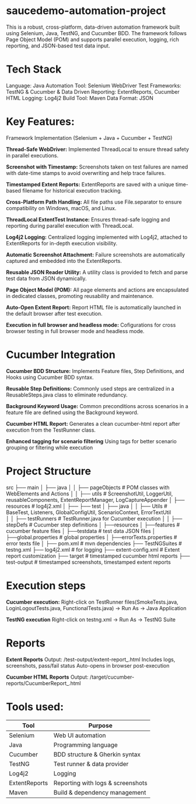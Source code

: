 # saucedemo-automation-project
This is a robust, cross-platform, data-driven automation framework built using Selenium, Java, TestNG, and Cucumber BDD. The framework follows Page Object Model (POM) and supports parallel execution, logging, rich reporting, and JSON-based test data input.

# Tech Stack
Language: Java
Automation Tool: Selenium WebDriver
Test Frameworks: TestNG & Cucumber & Data Driven
Reporting: ExtentReports, Cucumber HTML
Logging: Log4j2
Build Tool: Maven
Data Format: JSON

# Key Features:
Framework Implementation (Selenium + Java + Cucumber + TestNG)

**Thread-Safe WebDriver:**
Implemented ThreadLocal<WebDriver> to ensure thread safety in parallel executions.

**Screenshot with Timestamp:**
Screenshots taken on test failures are named with date-time stamps to avoid overwriting and help trace failures.

**Timestamped Extent Reports:**
ExtentReports are saved with a unique time-based filename for historical execution tracking.

**Cross-Platform Path Handling:**
All file paths use File.separator to ensure compatibility on Windows, macOS, and Linux.

**ThreadLocal ExtentTest Instance:**
Ensures thread-safe logging and reporting during parallel execution with ThreadLocal<ExtentTest>.

**Log4j2 Logging:**
Centralized logging implemented with Log4j2, attached to ExtentReports for in-depth execution visibility.

**Automatic Screenshot Attachment:**
Failure screenshots are automatically captured and embedded into the ExtentReports.

**Reusable JSON Reader Utility:**
A utility class is provided to fetch and parse test data from JSON dynamically.

**Page Object Model (POM):**
All page elements and actions are encapsulated in dedicated classes, promoting reusability and maintenance.

**Auto-Open Extent Report:**
Report HTML file is automatically launched in the default browser after test execution.

**Execution in full browser and headless mode:**
Cofigurations for cross browser testing in full browser mode and headless mode.

# Cucumber Integration

**Cucumber BDD Structure:**
Implements Feature files, Step Definitions, and Hooks using Cucumber BDD syntax.

**Reusable Step Definitions:**
Commonly used steps are centralized in a ReusableSteps.java class to eliminate redundancy.

**Background Keyword Usage:**
Common preconditions across scenarios in a feature file are defined using the Background keyword.

**Cucumber HTML Report:**
Generates a clean cucumber-html report after execution from the TestRunner class.

**Enhanced tagging for scenario filtering**
Using tags for better scenario grouping or filtering while execution

# Project Structure
src
├── main
│   ├── java
│   │   ├── pageObjects  # POM classes with WebElements and Actions
│   │   ├── utils        # ScreenshotUtil, LoggerUtil, reusableComponents, ExtentReportManager, LogCaptureAppender 
│   ├── resources  		   # log4j2.xml
│		├──
├── test
│   ├── java
│   │   ├── Utils		     #  BaseTest, Listeners, GlobalConfigUtil, ScenarioContext, ErrorTextUtil      
│   │   ├── testRunners  # TestRunner.java for Cucumber execution
│   │   ├── stepDefs     # Cucumber step definitions
│ 	├──resources
│		├──features		           # cucumber feature files
│		├──testdata              # test data JSON files
│		├──global.properties     # global properties
│		├──errorTexts.properties # error texts file
│
├── pom.xml              # mvn dependencies
├── TestNGSuites         # testng.xml
├── log4j2.xml           # for logging
├── extent-config.xml    # Extent report customization
├── target				       # timestamped cucumber html reports
├── test-output			     # timestamped screenshots, timestamped extent reports

# Execution steps
**Cucumber execution:**
Right-click on TestRunner files(SmokeTests.java, LoginLogoutTests.java, FunctionalTests.java) → Run As → Java Application

**TestNG execution**
Right-click on testng.xml → Run As → TestNG Suite

# Reports
**Extent Reports**
Output: /test-output/extent-report_<timestamp>.html
Includes logs, screenshots, pass/fail status
Auto-opens in browser post-execution

**Cucumber HTML Reports**
Output: /target/cucumber-reports/CucumberReport_<timestamp>.html

# Tools used:

| Tool          | Purpose                           |
| ------------- | --------------------------------- |
| Selenium      | Web UI automation                 |
| Java          | Programming language              |
| Cucumber      | BDD structure & Gherkin syntax    |
| TestNG        | Test runner & data provider       |
| Log4j2        | Logging                           |
| ExtentReports | Reporting with logs & screenshots |
| Maven         | Build & dependency management     |

